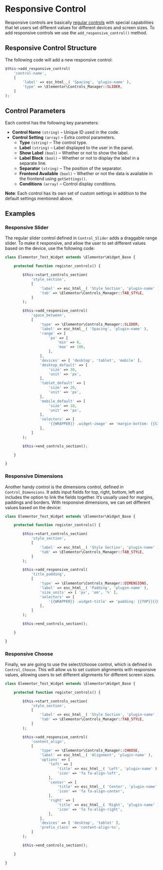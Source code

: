 # Responsive Control

Responsive controls are basically [regular controls](./regular-control) with special capabilities that let users set different values for different devices and screen sizes. To add responsive controls we use the `add_responsive_control()` method.

## Responsive Control Structure

The following code will add a new responsive control:

```php
$this->add_responsive_control(
	'control-name',
	[
		'label' => esc_html__( 'Spacing', 'plugin-name' ),
		'type' => \Elementor\Controls_Manager::SLIDER,
	]
);
```

## Control Parameters

Each control has the following key parameters:

* **Control Name** `(string)` – Unique ID used in the code.
* **Control Setting** `(array)` – Extra control parameters.
  * **Type** `(string)` – The control type.
  * **Label** `(string)` – Label displayed to the user in the panel.
  * **Show Label** `(bool)` – Whether or not to show the label.
  * **Label Block** `(bool)` – Whether or not to display the label in a separate line.
  * **Separator** `(string)` – The position of the separator.
  * **Frontend Available** `(bool)` – Whether or not the data is available in the frontend using `getSettings()`.
  * **Conditions** `(array)` – Control display conditions.

**Note**: Each control has its own set of custom settings in addition to the default settings mentioned above.

## Examples

### Responsive Slider

The regular slider control defined in `Control_Slider` adds a draggable range slider. To make it responsive, and allow the user to set different values based on the device, use the following code:

```php {13-41}
class Elementor_Test_Widget extends \Elementor\Widget_Base {

	protected function register_controls() {

		$this->start_controls_section(
			'style_section',
			[
				'label' => esc_html__( 'Style Section', 'plugin-name' ),
				'tab' => \Elementor\Controls_Manager::TAB_STYLE,
			]
		);

		$this->add_responsive_control(
			'space_between',
			[
				'type' => \Elementor\Controls_Manager::SLIDER,
				'label' => esc_html__( 'Spacing', 'plugin-name' ),
				'range' => [
					'px' => [
						'min' => 0,
						'max' => 100,
					],
				],
				'devices' => [ 'desktop', 'tablet', 'mobile' ],
				'desktop_default' => [
					'size' => 30,
					'unit' => 'px',
				],
				'tablet_default' => [
					'size' => 20,
					'unit' => 'px',
				],
				'mobile_default' => [
					'size' => 10,
					'unit' => 'px',
				],
				'selectors' => [
					'{{WRAPPER}} .widget-image' => 'margin-bottom: {{SIZE}}{{UNIT}};',
				],
			]
		);

		$this->end_controls_section();

	}

}
```

### Responsive Dimensions

Another handy control is the dimensions control, defined in `Control_Dimensions`. It adds input fields for top, right, bottom, left and includes the option to link the fields together. It’s usually used for margins, paddings and borders. With responsive dimensions, we can set different values based on the device:

```php {13-23}
class Elementor_Test_Widget extends \Elementor\Widget_Base {

	protected function register_controls() {

		$this->start_controls_section(
			'style_section',
			[
				'label' => esc_html__( 'Style Section', 'plugin-name' ),
				'tab' => \Elementor\Controls_Manager::TAB_STYLE,
			]
		);

		$this->add_responsive_control(
			'title_padding',
			[
				'type' => \Elementor\Controls_Manager::DIMENSIONS,
				'label' => esc_html__( 'Padding', 'plugin-name' ),
				'size_units' => [ 'px', 'em', '%' ],
				'selectors' => [
					'{{WRAPPER}} .widget-title' => 'padding: {{TOP}}{{UNIT}} {{RIGHT}}{{UNIT}} {{BOTTOM}}{{UNIT}} {{LEFT}}{{UNIT}};',
				],
			]
		);

		$this->end_controls_section();

	}

}
```

### Responsive Choose

Finally, we are going to use the select/choose control, which is defined in `Control_Choose`. This will allow us to set custom alignments with responsive values, allowing users to set different alignments for different screen sizes.

```php {13-35}
class Elementor_Test_Widget extends \Elementor\Widget_Base {

	protected function register_controls() {

		$this->start_controls_section(
			'style_section',
			[
				'label' => esc_html__( 'Style Section', 'plugin-name' ),
				'tab' => \Elementor\Controls_Manager::TAB_STYLE,
			]
		);

		$this->add_responsive_control(
			'content_align',
			[
				'type' => \Elementor\Controls_Manager::CHOOSE,
				'label' => esc_html__( 'Alignment', 'plugin-name' ),
				'options' => [
					'left' => [
						'title' => esc_html__( 'Left', 'plugin-name' ),
						'icon' => 'fa fa-align-left',
					],
					'center' => [
						'title' => esc_html__( 'Center', 'plugin-name' ),
						'icon' => 'fa fa-align-center',
					],
					'right' => [
						'title' => esc_html__( 'Right', 'plugin-name' ),
						'icon' => 'fa fa-align-right',
					],
				],
				'devices' => [ 'desktop', 'tablet' ],
				'prefix_class' => 'content-align-%s',
			]
		);

		$this->end_controls_section();

	}

}
```
